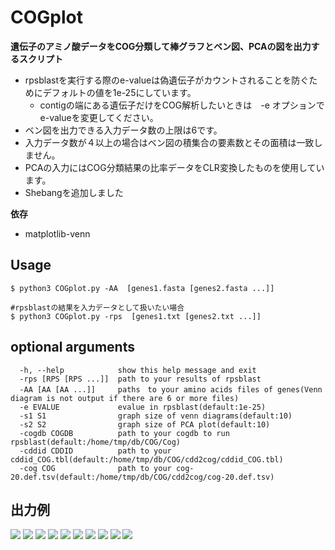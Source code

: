 # COGplot
**遺伝子のアミノ酸データをCOG分類して棒グラフとベン図、PCAの図を出力するスクリプト**
- rpsblastを実行する際のe-valueは偽遺伝子がカウントされることを防ぐためにデフォルトの値を1e-25にしています。
  - contigの端にある遺伝子だけをCOG解析したいときは　-e オプションでe-valueを変更してください。
- ベン図を出力できる入力データ数の上限は6です。
- 入力データ数が４以上の場合はベン図の積集合の要素数とその面積は一致しません。
- PCAの入力にはCOG分類結果の比率データをCLR変換したものを使用しています。
- Shebangを追加しました

**依存**
- matplotlib-venn

## Usage
```
$ python3 COGplot.py -AA  [genes1.fasta [genes2.fasta ...]]

#rpsblastの結果を入力データとして扱いたい場合
$ python3 COGplot.py -rps  [genes1.txt [genes2.txt ...]]
```
## optional arguments
```
  -h, --help            show this help message and exit
  -rps [RPS [RPS ...]]  path to your results of rpsblast
  -AA [AA [AA ...]]     paths　to your amino acids files of genes(Venn diagram is not output if there are 6 or more files)
  -e EVALUE             evalue in rpsblast(default:1e-25)
  -s1 S1                graph size of venn diagrams(default:10)
  -s2 S2                graph size of PCA plot(default:10)
  -cogdb COGDB          path to your cogdb to run rpsblast(default:/home/tmp/db/COG/Cog)
  -cddid CDDID          path to your cddid_COG.tbl(default:/home/tmp/db/COG/cdd2cog/cddid_COG.tbl)
  -cog COG              path to your cog-20.def.tsv(default:/home/tmp/db/COG/cdd2cog/cog-20.def.tsv)
```
## 出力例

![](./images/COG_count.png)
![](./images/COG_ratio.png)
![](./images/venn3Diagram.png)
![](./images/COGvenn3Diagrams.png)
![](./images/1.png)
![](./images/2.png)
![](./images/3.png)
![](./images/4.png)
![](./images/PCA_COG.png)
![](./images/annotation.png)
